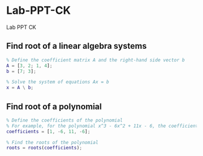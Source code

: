 # Lab-PPT-CK
Lab PPT CK 

## Find root of a linear algebra systems
```matlab
% Define the coefficient matrix A and the right-hand side vector b
A = [3, 2; 1, 4];
b = [7; 3];

% Solve the system of equations Ax = b
x = A \ b;
```

## Find root of a polynomial
```matlab
% Define the coefficients of the polynomial
% For example, for the polynomial x^3 - 6x^2 + 11x - 6, the coefficients are [1, -6, 11, -6]
coefficients = [1, -6, 11, -6];

% Find the roots of the polynomial
roots = roots(coefficients);
```
